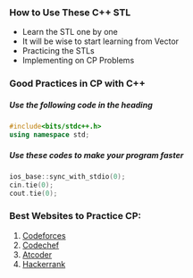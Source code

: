 ### How to Use These C++ STL

- Learn the STL one by one
- It will be wise to start learning from Vector
- Practicing the STLs
- Implementing on CP Problems


### Good Practices in CP with C++
##### Use the following code in the heading
```cpp
#include<bits/stdc++.h>
using namespace std;
```

##### Use these codes to make your program faster
```cpp
ios_base::sync_with_stdio(0);
cin.tie(0);
cout.tie(0);
```


### Best Websites to Practice CP:
1. [Codeforces](codeforces.com)
2. [Codechef](codechef.com)
3. [Atcoder](atcoder.jp)
4. [Hackerrank](hackerrank.com)
